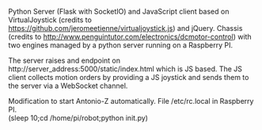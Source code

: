 Python Server (Flask with SocketIO) and JavaScript client based on VirtualJoystick (credits to https://github.com/jeromeetienne/virtualjoystick.js) and jQuery. 
Chassis (credits to  http://www.penguintutor.com/electronics/dcmotor-control) with two engines managed by a python server running on a Raspberry PI. 

The server raises and endpoint on http://server_address:5000/static/index.html which is JS based. The JS client collects motion orders by providing a JS joystick  and sends them to the server via a WebSocket channel.

Modification to start Antonio-Z automatically. File /etc/rc.local in Raspberry PI.  
(sleep 10;cd /home/pi/robot;python init.py)
